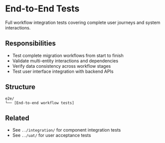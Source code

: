 # End-to-End Tests

Full workflow integration tests covering complete user journeys and system interactions.

## Responsibilities

- Test complete migration workflows from start to finish
- Validate multi-entity interactions and dependencies
- Verify data consistency across workflow stages
- Test user interface integration with backend APIs

## Structure

```
e2e/
└── [End-to-end workflow tests]
```

## Related

- See `../integration/` for component integration tests
- See `../uat/` for user acceptance tests

